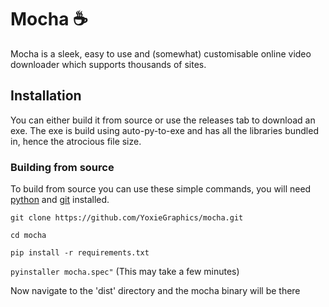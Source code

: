 # Mocha ☕
Mocha is a sleek, easy to use and (somewhat) customisable online video downloader which supports thousands of sites.

## Installation
You can either build it from source or use the releases tab to download an exe. The exe is build using auto-py-to-exe and has all the libraries bundled in, hence the atrocious file size.

### Building from source
To build from source you can use these simple commands, you will need [python](https://www.python.org/downloads/) and [git](https://git-scm.com/downloads) installed.

``git clone https://github.com/YoxieGraphics/mocha.git``

``cd mocha``

``pip install -r requirements.txt``

``pyinstaller mocha.spec"`` (This may take a few minutes)

Now navigate to the 'dist' directory and the mocha binary will be there
